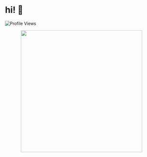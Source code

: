 # hi! 👋




![Profile Views](https://komarev.com/ghpvc/?username=jamjavad&color=brightgreen&style=flat-square)

<div align="center">
  <img src="https://media.giphy.com/media/L1R1tvI9svkIWwpVYr/giphy.gif" width="400">
</div>